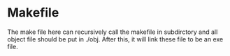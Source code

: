 # Makefile

The make file here can recursively call the makefile in subdirctory and all object file should be put in ./obj. After this, it will link these file to be an exe file.